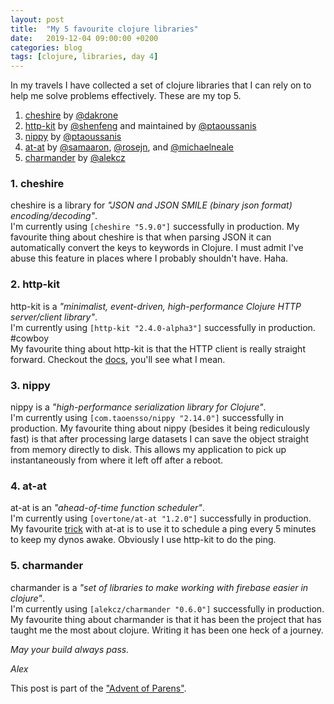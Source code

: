 ```yaml
---
layout: post
title:  "My 5 favourite clojure libraries"
date:   2019-12-04 09:00:00 +0200
categories: blog
tags: [clojure, libraries, day 4]
---
```


In my travels I have collected a set of clojure libraries that I can rely on to help me solve problems effectively. These are my top 5. 

1. [cheshire](https://github.com/dakrone/cheshire) by [@dakrone](https://github.com/dakrone)
2. [http-kit](https://github.com/http-kit/http-kit) by [@shenfeng](https://github.com/shenfeng) and maintained by [@ptaoussanis](https://github.com/ptaoussanis)
3. [nippy](https://github.com/ptaoussanis/nippy) by [@ptaoussanis](https://github.com/ptaoussanis)
4. [at-at](https://github.com/overtone/at-at) by [@samaaron](https://github.com/samaaron), [@rosejn](https://github.com/rosejn), and [@michaelneale](https://github.com/michaelneale)
5. [charmander](https://github.com/alekcz/charmander) by [@alekcz](https://github.com/alekcz)


### 1. cheshire
cheshire is a library for _"JSON and JSON SMILE (binary json format) encoding/decoding"_.  
I'm currently using `[cheshire "5.9.0"]` successfully in production. 
My favourite thing about cheshire is that when parsing JSON it can automatically convert the keys to keywords in Clojure. I must admit I've abuse this feature in places where I probably shouldn't have. Haha.    

### 2. http-kit
http-kit is a _"minimalist, event-driven, high-performance Clojure HTTP server/client library"_.  
I'm currently using `[http-kit "2.4.0-alpha3"]` successfully in production. #cowboy  
My favourite thing about http-kit is that the HTTP client is really straight forward. Checkout the [docs](http://www.http-kit.org/client.html#options), you'll see what I mean. 

### 3. nippy
nippy is a _"high-performance serialization library for Clojure"_.  
I'm currently using `[com.taoensso/nippy "2.14.0"]` successfully in production. 
My favourite thing about nippy (besides it being rediculously fast) is that after processing large datasets I can save the object straight from memory directly to disk. This allows my application to pick up instantaneously from where it left off after a reboot.  

### 4. at-at
at-at is an _"ahead-of-time function scheduler"_.  
I'm currently using `[overtone/at-at "1.2.0"]` successfully in production. 
My favourite [trick](/blog/2019/09/11/overtone-music-to-keep-my-dynos-awake.html) with at-at is to use it to schedule a ping every 5 minutes to keep my dynos awake. Obviously I use http-kit to do the ping. 

### 5. charmander
charmander is a _"set of libraries to make working with firebase easier in clojure"_.  
I'm currently using `[alekcz/charmander "0.6.0"]` successfully in production.   
My favourite thing about charmander is that it has been the project that has taught me the most about clojure. Writing it has been one heck of a journey.   

_May your build always pass._

_Alex_

This post is part of the ["Advent of Parens"](/blog/2019/12/01/advent-of-parens.html).
